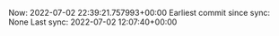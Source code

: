 Now: 2022-07-02 22:39:21.757993+00:00 Earliest commit since sync: None Last sync: 2022-07-02 12:07:40+00:00
